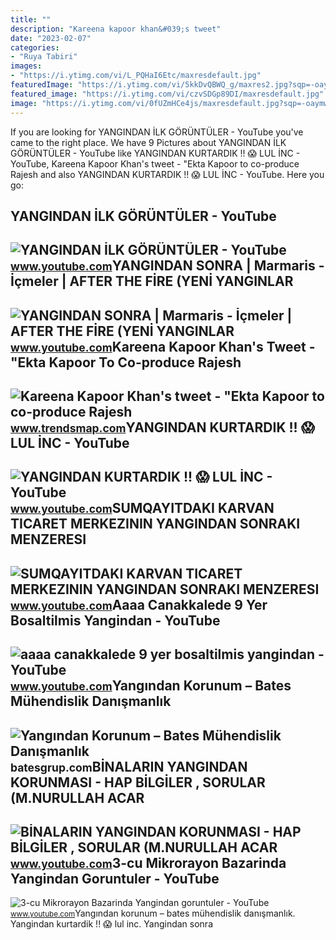 ```yaml
---
title: ""
description: "Kareena kapoor khan&#039;s tweet"
date: "2023-02-07"
categories:
- "Ruya Tabiri"
images:
- "https://i.ytimg.com/vi/L_PQHaI6Etc/maxresdefault.jpg"
featuredImage: "https://i.ytimg.com/vi/5kkDvQBWQ_g/maxres2.jpg?sqp=-oaymwEoCIAKENAF8quKqQMcGADwAQH4Ac4FgAKACooCDAgAEAEYNCBcKGUwDw==&amp;rs=AOn4CLBZ7vu98rJ7XFb2CjAsKvTEHNa9jA"
featured_image: "https://i.ytimg.com/vi/czvSDGp89DI/maxresdefault.jpg"
image: "https://i.ytimg.com/vi/0fUZmHCe4js/maxresdefault.jpg?sqp=-oaymwEmCIAKENAF8quKqQMa8AEB-AHUBoAC4AOKAgwIABABGDQgUShyMA8=&amp;rs=AOn4CLA4BaMBL4p13uyOBLIHKcv0gqdY9g"
---
```


If you are looking for YANGINDAN İLK GÖRÜNTÜLER - YouTube you've came to the right place. We have 9 Pictures about YANGINDAN İLK GÖRÜNTÜLER - YouTube like YANGINDAN KURTARDIK !! 😱 LUL İNC - YouTube, Kareena Kapoor Khan's tweet - "Ekta Kapoor to co-produce Rajesh and also YANGINDAN KURTARDIK !! 😱 LUL İNC - YouTube. Here you go:

YANGINDAN İLK GÖRÜNTÜLER - YouTube
----------------------------------

 ![YANGINDAN İLK GÖRÜNTÜLER - YouTube](https://i.ytimg.com/vi/0fUZmHCe4js/maxresdefault.jpg?sqp=-oaymwEmCIAKENAF8quKqQMa8AEB-AHUBoAC4AOKAgwIABABGDQgUShyMA8=&rs=AOn4CLA4BaMBL4p13uyOBLIHKcv0gqdY9g) <small>www.youtube.com</small>YANGINDAN SONRA | Marmaris - İçmeler | AFTER THE FİRE (YENİ YANGINLAR
---------------------------------------------------------------------

 ![YANGINDAN SONRA | Marmaris - İçmeler | AFTER THE FİRE (YENİ YANGINLAR](https://i.ytimg.com/vi/9-K8nnjU3qo/maxresdefault.jpg) <small>www.youtube.com</small>Kareena Kapoor Khan's Tweet - "Ekta Kapoor To Co-produce Rajesh
---------------------------------------------------------------

 ![Kareena Kapoor Khan's tweet - "Ekta Kapoor to co-produce Rajesh](https://pbs.twimg.com/media/Fcyada8X0AANSFu.jpg) <small>www.trendsmap.com</small>YANGINDAN KURTARDIK !! 😱 LUL İNC - YouTube
------------------------------------------

 ![YANGINDAN KURTARDIK !! 😱 LUL İNC - YouTube](https://i.ytimg.com/vi/czvSDGp89DI/maxresdefault.jpg) <small>www.youtube.com</small>SUMQAYITDAKI KARVAN TICARET MERKEZININ YANGINDAN SONRAKI MENZERESI
------------------------------------------------------------------

 ![SUMQAYITDAKI KARVAN TICARET MERKEZININ YANGINDAN SONRAKI MENZERESI](https://i.ytimg.com/vi/XHyqsCdawyQ/maxresdefault.jpg?sqp=-oaymwEmCIAKENAF8quKqQMa8AEB-AH-CYAC0AWKAgwIABABGGQgZChkMA8=&rs=AOn4CLB0xI71_bPf_MFcSEG4iNI5TI5W_g) <small>www.youtube.com</small>Aaaa Canakkalede 9 Yer Bosaltilmis Yangindan - YouTube
------------------------------------------------------

 ![aaaa canakkalede 9 yer bosaltilmis yangindan - YouTube](https://i.ytimg.com/vi/5kkDvQBWQ_g/maxres2.jpg?sqp=-oaymwEoCIAKENAF8quKqQMcGADwAQH4Ac4FgAKACooCDAgAEAEYNCBcKGUwDw==&rs=AOn4CLBZ7vu98rJ7XFb2CjAsKvTEHNa9jA) <small>www.youtube.com</small>Yangından Korunum – Bates Mühendislik Danışmanlık
-------------------------------------------------

 ![Yangından Korunum – Bates Mühendislik Danışmanlık](http://batesgrup.com/wp-content/uploads/2020/03/yangindan-korunum.jpg) <small>batesgrup.com</small>BİNALARIN YANGINDAN KORUNMASI - HAP BİLGİLER , SORULAR (M.NURULLAH ACAR
-----------------------------------------------------------------------

 ![BİNALARIN YANGINDAN KORUNMASI - HAP BİLGİLER , SORULAR (M.NURULLAH ACAR](https://i.ytimg.com/vi/L_PQHaI6Etc/maxresdefault.jpg) <small>www.youtube.com</small>3-cu Mikrorayon Bazarinda Yangindan Goruntuler - YouTube
--------------------------------------------------------

 ![3-cu Mikrorayon Bazarinda Yangindan goruntuler - YouTube](https://i.ytimg.com/vi/Zhzu7N5-1KA/maxresdefault.jpg?sqp=-oaymwEmCIAKENAF8quKqQMa8AEB-AGSA4AC0AWKAgwIABABGEIgTihlMA8=&rs=AOn4CLAl3qRWoS0f9z2C25IKZIHMG73y5A) <small>www.youtube.com</small>Yangından korunum – bates mühendislik danışmanlık. Yangindan kurtardik !! 😱 lul i̇nc. Yangindan sonra
